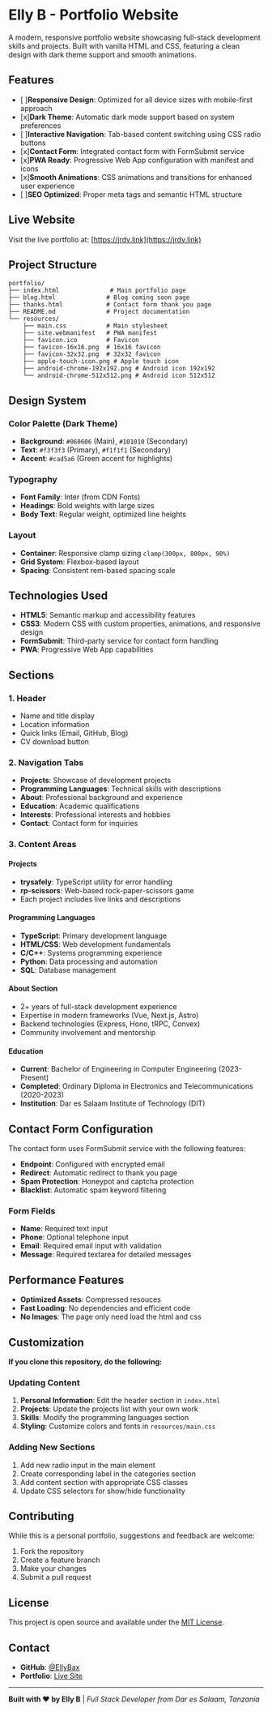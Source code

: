 # Elly B - Portfolio Website

A modern, responsive portfolio website showcasing full-stack development skills and projects. Built with vanilla HTML and CSS, featuring a clean design with dark theme support and smooth animations.

## Features

- [ ]**Responsive Design**: Optimized for all device sizes with mobile-first approach
- [x]**Dark Theme**: Automatic dark mode support based on system preferences
- [ ]**Interactive Navigation**: Tab-based content switching using CSS radio buttons
- [x]**Contact Form**: Integrated contact form with FormSubmit service
- [x]**PWA Ready**: Progressive Web App configuration with manifest and icons
- [x]**Smooth Animations**: CSS animations and transitions for enhanced user experience
- [ ]**SEO Optimized**: Proper meta tags and semantic HTML structure

## Live Website

Visit the live portfolio at: [https://jrdv.link](https://jrdv.link)

## Project Structure

```
portfolio/
├── index.html              # Main portfolio page
├── blog.html              # Blog coming soon page
├── thanks.html            # Contact form thank you page
├── README.md              # Project documentation
└── resources/
    ├── main.css           # Main stylesheet
    ├── site.webmanifest   # PWA manifest
    ├── favicon.ico        # Favicon
    ├── favicon-16x16.png  # 16x16 favicon
    ├── favicon-32x32.png  # 32x32 favicon
    ├── apple-touch-icon.png # Apple touch icon
    ├── android-chrome-192x192.png # Android icon 192x192
    └── android-chrome-512x512.png # Android icon 512x512
```

## Design System

### Color Palette (Dark Theme)
- **Background**: `#060606` (Main), `#101010` (Secondary)
- **Text**: `#f3f3f3` (Primary), `#f1f1f1` (Secondary)
- **Accent**: `#cad5a6` (Green accent for highlights)

### Typography
- **Font Family**: Inter (from CDN Fonts)
- **Headings**: Bold weights with large sizes
- **Body Text**: Regular weight, optimized line heights

### Layout
- **Container**: Responsive clamp sizing `clamp(300px, 800px, 90%)`
- **Grid System**: Flexbox-based layout
- **Spacing**: Consistent rem-based spacing scale

## Technologies Used

- **HTML5**: Semantic markup and accessibility features
- **CSS3**: Modern CSS with custom properties, animations, and responsive design
- **FormSubmit**: Third-party service for contact form handling
- **PWA**: Progressive Web App capabilities

## Sections

### 1. Header
- Name and title display
- Location information
- Quick links (Email, GitHub, Blog)
- CV download button

### 2. Navigation Tabs
- **Projects**: Showcase of development projects
- **Programming Languages**: Technical skills with descriptions
- **About**: Professional background and experience
- **Education**: Academic qualifications
- **Interests**: Professional interests and hobbies
- **Contact**: Contact form for inquiries

### 3. Content Areas

#### Projects
- **trysafely**: TypeScript utility for error handling
- **rp-scissors**: Web-based rock-paper-scissors game
- Each project includes live links and descriptions

#### Programming Languages
- **TypeScript**: Primary development language
- **HTML/CSS**: Web development fundamentals
- **C/C++**: Systems programming experience
- **Python**: Data processing and automation
- **SQL**: Database management

#### About Section
- 2+ years of full-stack development experience
- Expertise in modern frameworks (Vue, Next.js, Astro)
- Backend technologies (Express, Hono, tRPC, Convex)
- Community involvement and mentorship

#### Education
- **Current**: Bachelor of Engineering in Computer Engineering (2023-Present)
- **Completed**: Ordinary Diploma in Electronics and Telecommunications (2020-2023)
- **Institution**: Dar es Salaam Institute of Technology (DIT)

## Contact Form Configuration

The contact form uses FormSubmit service with the following features:
- **Endpoint**: Configured with encrypted email
- **Redirect**: Automatic redirect to thank you page
- **Spam Protection**: Honeypot and captcha protection
- **Blacklist**: Automatic spam keyword filtering

### Form Fields
- **Name**: Required text input
- **Phone**: Optional telephone input
- **Email**: Required email input with validation
- **Message**: Required textarea for detailed messages

## Performance Features

- **Optimized Assets**: Compressed resouces
- **Fast Loading**: No dependencies and efficient code
- **No Images**: The page only need load the html and css

## Customization

**If you clone this repository, do the following:**

### Updating Content
1. **Personal Information**: Edit the header section in `index.html`
2. **Projects**: Update the projects list with your own work
3. **Skills**: Modify the programming languages section
4. **Styling**: Customize colors and fonts in `resources/main.css`

### Adding New Sections
1. Add new radio input in the main element
2. Create corresponding label in the categories section
3. Add content section with appropriate CSS classes
4. Update CSS selectors for show/hide functionality

## Contributing

While this is a personal portfolio, suggestions and feedback are welcome:

1. Fork the repository
2. Create a feature branch
3. Make your changes
4. Submit a pull request

## License

This project is open source and available under the [MIT License](LICENSE).

## Contact

- **GitHub**: [@EllyBax](https://github.com/EllyBax)
- **Portfolio**: [Live Site](https://jrdv.link)

---

**Built with ❤️ by Elly B** | *Full Stack Developer from Dar es Salaam, Tanzania*
